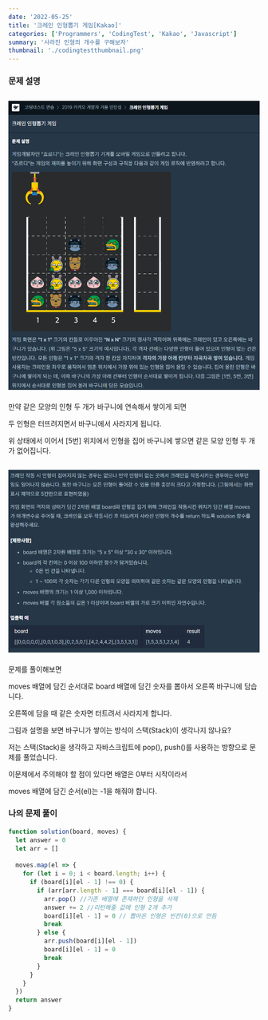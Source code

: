 ```yaml
---
date: '2022-05-25'
title: '크레인 인형뽑기 게임[Kakao]'
categories: ['Programmers', 'CodingTest', 'Kakao', 'Javascript']
summary: '사라진 인형의 개수를 구해보자'
thumbnail: './codingtestthumbnail.png'
---
```


### 문제 설명

## ![file:///C:/Reactblog/LEEBLOG/static/programmers/doll1.PNG](../static/programmers/doll1.PNG)

만약 같은 모양의 인형 두 개가 바구니에 연속해서 쌓이게 되면

두 인형은 터뜨려지면서 바구니에서 사라지게 됩니다.

위 상태에서 이어서 [5번] 위치에서 인형을 집어 바구니에 쌓으면 같은 모양 인형 두 개가 없어집니다.

## ![file:///C:/Reactblog/LEEBLOG/static/programmers/doll2.PNG](../static/programmers/doll2.PNG)

문제를 풀이해보면

moves 배열에 담긴 순서대로 board 배열에 담긴 숫자를 뽑아서 오른쪽 바구니에 담습니다.

오른쪽에 담을 때 같은 숫자면 터트려서 사라지게 합니다.

그림과 설명을 보면 바구니가 쌓이는 방식이 스택(Stack)이 생각나지 않나요?

저는 스택(Stack)을 생각하고 자바스크립트에 pop(), push()를 사용하는 방향으로 문제를 풀었습니다.

이문제에서 주의해야 할 점이 있다면 배열은 0부터 시작이라서

moves 배열에 담긴 순서(el)는 -1을 해줘야 합니다.

### 나의 문제 풀이

```javascript
function solution(board, moves) {
  let answer = 0
  let arr = []

  moves.map(el => {
    for (let i = 0; i < board.length; i++) {
      if (board[i][el - 1] !== 0) {
        if (arr[arr.length - 1] === board[i][el - 1]) {
          arr.pop() //기존 배열에 존재하던 인형을 삭제
          answer += 2 //리턴해줄 값에 인형 2개 추가
          board[i][el - 1] = 0 // 뽑아온 인형은 빈칸(0)으로 만듬
          break
        } else {
          arr.push(board[i][el - 1])
          board[i][el - 1] = 0
          break
        }
      }
    }
  })
  return answer
}
```
